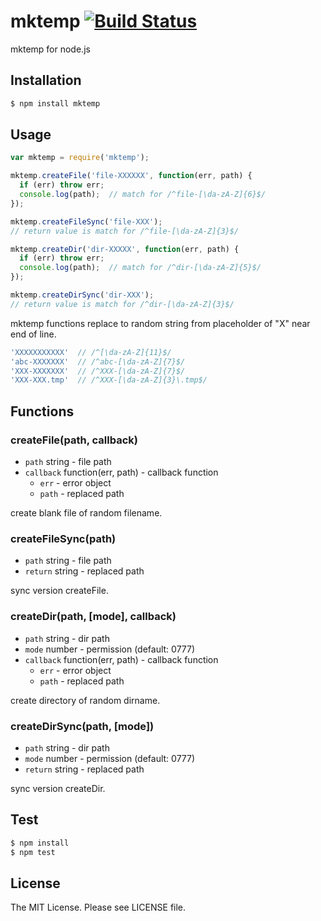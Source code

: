 # mktemp  [![Build Status](https://travis-ci.org/sasaplus1/mktemp.png)](https://travis-ci.org/sasaplus1/mktemp)

mktemp for node.js

## Installation

```sh
$ npm install mktemp
```

## Usage

```js
var mktemp = require('mktemp');

mktemp.createFile('file-XXXXXX', function(err, path) {
  if (err) throw err;
  console.log(path);  // match for /^file-[\da-zA-Z]{6}$/
});

mktemp.createFileSync('file-XXX');
// return value is match for /^file-[\da-zA-Z]{3}$/

mktemp.createDir('dir-XXXXX', function(err, path) {
  if (err) throw err;
  console.log(path);  // match for /^dir-[\da-zA-Z]{5}$/
});

mktemp.createDirSync('dir-XXX');
// return value is match for /^dir-[\da-zA-Z]{3}$/
```

mktemp functions replace to random string from placeholder of "X" near end of line.

```js
'XXXXXXXXXXX'  // /^[\da-zA-Z]{11}$/
'abc-XXXXXXX'  // /^abc-[\da-zA-Z]{7}$/
'XXX-XXXXXXX'  // /^XXX-[\da-zA-Z]{7}$/
'XXX-XXX.tmp'  // /^XXX-[\da-zA-Z]{3}\.tmp$/
```

## Functions

### createFile(path, callback)

  * `path` string - file path
  * `callback` function(err, path) - callback function
    * `err` - error object
    * `path` - replaced path

create blank file of random filename.

### createFileSync(path)

  * `path` string - file path
  * `return` string - replaced path

sync version createFile.

### createDir(path, [mode], callback)

  * `path` string - dir path
  * `mode` number - permission (default: 0777)
  * `callback` function(err, path) - callback function
    * `err` - error object
    * `path` - replaced path

create directory of random dirname.

### createDirSync(path, [mode])

  * `path` string - dir path
  * `mode` number - permission (default: 0777)
  * `return` string - replaced path

sync version createDir.

## Test

```sh
$ npm install
$ npm test
```

## License

The MIT License. Please see LICENSE file.

